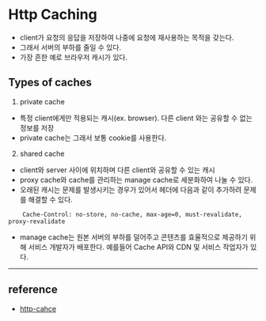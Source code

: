 
# Http Caching

- client가 요청의 응답을 저장하여 나중에 요청에 재사용하는 목적을 갖는다.
- 그래서 서버의 부하를 줄일 수 있다.
- 가장 흔한 예로 브라우저 캐시가 있다.

## Types of caches

1. private cache
- 특정 client에게만 적용되는 캐시(ex. browser). 다른 client 와는 공유할 수 없는 정보를 저장
- private cache는 그래서 보통 cookie를 사용한다.


2. shared cache
- client와 server 사이에 위치하며 다른 client와 공유할 수 있는 캐시
- proxy cache와 cache를 관리하는 manage cache로 세분화하여 나눌 수 있다.
- 오래된 캐시는 문제를 발생시키는 경우가 있어서 헤더에 다음과 같이 추가하려 문제를 해결할 수 있다.
```
    Cache-Control: no-store, no-cache, max-age=0, must-revalidate, proxy-revalidate
```
- manage cache는 원본 서버의 부하를 덜어주고 콘텐츠를 효율적으로 제공하기 위해 서비스 개발자가 배포한다.
예를들어 Cache API와 CDN 및 서비스 작업자가 있다.


---

## reference

- [http-cahce](https://developer.mozilla.org/en-US/docs/Web/HTTP/Caching)